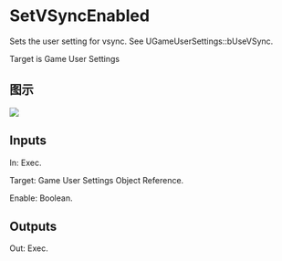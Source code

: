 # SetVSyncEnabled

Sets the user setting for vsync. See UGameUserSettings::bUseVSync.

Target is Game User Settings

## 图示

![]($-20221218-20581226.png)

## Inputs

In: Exec.

Target: Game User Settings Object Reference.

Enable: Boolean.  

## Outputs

Out: Exec.

